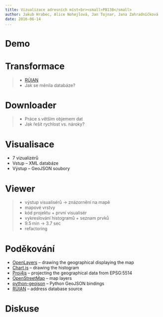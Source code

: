 ```yaml
---
title: Vizualizace adresních míst<br><small>PB138</small>
author: Jakub Hrabec, Alice Nohejlová, Jan Tojnar, Jana Zahradníčková
date: 2016-06-14
...
```


Demo
====

Transformace
============
> - [RÚIAN](http://vdp.cuzk.cz/)
> - Jak se měnila databáze?

Downloader
==========
> - Práce s větším objemem dat
> - Jak řešit rychlost vs. nároky?


Visualisace
===========
- 7 vizualizérů
- Vstup – XML databáze
- Výstup – GeoJSON soubory


Viewer
======
> - výstup visualisérů → znázornění na mapě
> - mapové vrstvy
> - kód projektu + první visualisér
> - vykreslování histogramů + seznam prvků
> - 9.5 min → 3.7 sec
> - refactoring

Poděkování
==========
- [OpenLayers](http://openlayers.org/) – drawing the geographical displaying the map
- [Chart.js](http://www.chartjs.org/) – drawing the histogram
- [Proj4js](http://proj4js.org/) – projecting the geographical data from EPSG:5514
- [OpenStreetMap](https://www.openstreetmap.org/) – map layers
- [python-geojson](https://pypi.python.org/pypi/geojson) – Python GeoJSON bindings
- [RÚIAN](http://www.cuzk.cz/ruian.aspx) – address database source

Diskuse
=======
